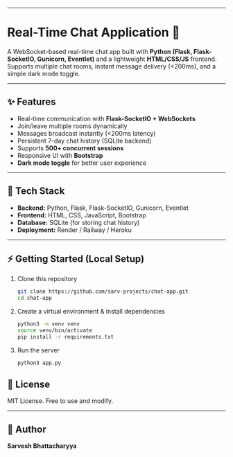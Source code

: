 

---

# Real-Time Chat Application 💬

A WebSocket-based real-time chat app built with **Python (Flask, Flask-SocketIO, Gunicorn, Eventlet)** and a lightweight **HTML/CSS/JS** frontend.
Supports multiple chat rooms, instant message delivery (<200ms), and a simple dark mode toggle.

---

## ✨ Features

* Real-time communication with **Flask-SocketIO + WebSockets**
* Join/leave multiple rooms dynamically
* Messages broadcast instantly (<200ms latency)
* Persistent 7-day chat history (SQLite backend)
* Supports **500+ concurrent sessions**
* Responsive UI with **Bootstrap**
* **Dark mode toggle** for better user experience

---

## 🚀 Tech Stack

* **Backend:** Python, Flask, Flask-SocketIO, Gunicorn, Eventlet
* **Frontend:** HTML, CSS, JavaScript, Bootstrap
* **Database:** SQLite (for storing chat history)
* **Deployment:** Render / Railway / Heroku

---

## ⚡ Getting Started (Local Setup)

1. Clone this repository

   ```bash
   git clone https://github.com/sarv-projects/chat-app.git
   cd chat-app
   ```

2. Create a virtual environment & install dependencies

   ```bash
   python3 -m venv venv
   source venv/bin/activate
   pip install -r requirements.txt
   ```

3. Run the server

   ```bash
   python3 app.py
   ```



## 📜 License

MIT License. Free to use and modify.

---

## 👤 Author

**Sarvesh Bhattacharyya**


